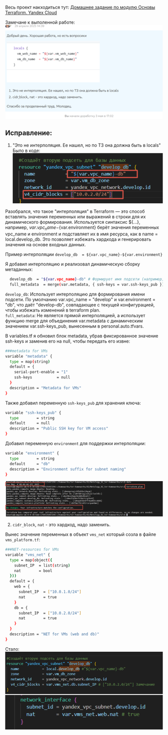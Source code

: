 Весь проект накходиться тут:
[Домашнее задание по модулю Основы Terraform. Yandex Cloud](https://github.com/koshnv/Netology_02_ter-homeworks)

Замечане к выполенной работе:
![Замечание](img/correction_work.png)

## Исправление:

1) "Это не интерполяция. Ее нашел, но по ТЗ она должна быть в locals"  
Было в коде:  
![Ошибка](img/error.png)  

Разобрался, что такое "интерполяция" в Terraform — это способ вставлять значения переменных или выражений в строки для их динамического формирования. Используется синтаксис ${...}, например, ${var.vpc_name}-${var.environment} берёт значения переменных vpc_name и environment и подставляет их в имя ресурса, как в name = local.develop_db. Это позволяет избежать хардкода и генерировать значения на основе входных данных.

Пример интерполяции `develop_db  = ${var.vpc_name}-${var.environment}`

Я добавил интерполяцию и реализовал динамическую сборку метаданных:
```sh
  develop_db  = "${var.vpc_name}-db" # Формирует имя подсети (например, "develop-db")
  full_metadata  = merge(var.metadata, { ssh-keys = var.ssh-keys_pub }) #Для динамической сборки metadata
```  

`develop_db`: Использует интерполяцию для формирования имени подсети. По умолчанию var.vpc_name = "develop" и var.environment = "db", что даёт "develop-db", совпадающее с текущей конфигурацией, чтобы избежать изменений в terraform plan.  
`full_metadata`: Не является прямой интерполяцией, а использует функцию merge для объединения var.metadata с динамическим значением var.ssh-keys_pub, вынесенным в personal.auto.tfvars.  


В variables.tf я обновил блок metadata, убрав фиксированное значение ssh-keys и заменив его на null, чтобы передать его извне:  
```sh
###metadata for VMs
variable "metadata" {
  type = map(string)
  default = {
    serial-port-enable = "1"
    ssh-keys           = null
  }
  description = "Metadata for VMs"
}
```
Также добавил переменную `ssh-keys_pub` для хранения ключа:  
```sh
variable "ssh-keys_pub" {
  type        = string
  default     = null
  description = "Public SSH key for VM access"
}
```
Добавил переменную `environment` для поддержки интерполяции:  
```sh
variable "environment" {
  type        = string
  default     = "db"
  description = "Environment suffix for subnet naming"
}
```
![Интерполяция](img/Interpolation.png)

2. `cidr_block`, `nat` - это хардкод, надо заменить.

Вынес значение переменных в объект `vms_net` который созла в файле `vms_platform.tf`:
```sh
###NET-resources for VMs
variable "vms_net" {
  type = map(object({
    subnet_IP  = list(string)
    nat        = bool
  }))
  default = {
    web = {
      subnet_IP  = ["10.0.1.0/24"]
      nat        = true
    }
    db = {
      subnet_IP  = ["10.0.2.0/24"]
      nat        = true
    }
  }
  description = "NET for VMs (web and db)"
}
```

Стало:
![Маска сети](img/net1.png)
![NAT](img/net2.png)